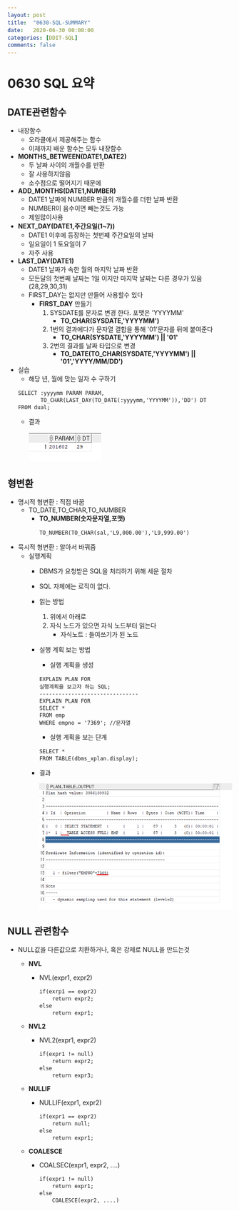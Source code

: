 ```yaml
---
layout: post
title:  "0630-SQL-SUMMARY"
date:   2020-06-30 00:00:00
categories: [DDIT-SQL]
comments: false
---
```

# 0630 SQL 요약

## DATE관련함수
- 내장함수
    - 오라클에서 제공해주는 함수
    - 이제까지 배운 함수는 모두 내장함수
- __MONTHS_BETWEEN(DATE1,DATE2)__
    - 두 날짜 사이의 개월수를 반환
    - 잘 사용하지않음
    - 소수점으로 떨어지기 때문에
- __ADD_MONTHS(DATE1,NUMBER)__
    - DATE1 날짜에 NUMBER 만큼의 개월수를 더한 날짜 반환
    - NUMBER이 음수이면 빼는것도 가능
    - 제일많이사용
- __NEXT_DAY(DATE1,주간요일(1~7))__
    - DATE1 이후에 등장하는 첫번쨰 주간요일의 날짜
    - 일요일이 1 토요일이 7
    - 자주 사용
- __LAST_DAY(DATE1)__
    - DATE1 날짜가 속한 월의 마지막 날짜 반환
    - 모든달의 첫번째 날짜는 1일 이지만 마지막 날짜는 다른 경우가 있음(28,29,30,31)
    - FIRST_DAY는 없지만 만들어 사용할수 있다
        - __FIRST_DAY__ 만들기
            1. SYSDATE를 문자로 변경 한다. 포맷은 'YYYYMM'
                - __TO_CHAR(SYSDATE,'YYYYMM')__ 
            2. 1번의 결과에다가 문자열 결합을 통해 '01'문자를 뒤에 붙여준다 
                - __TO_CHAR(SYSDATE,'YYYYMM') || '01'__
            3. 2번의 결과를 날짜 타입으로 변경
                - __TO_DATE(TO_CHAR(SYSDATE,'YYYYMM') || '01','YYYY/MM/DD')__
- 실습
    - 해당 년, 월에 맞는 일자 수 구하기
    ```
    SELECT :yyyymm PARAM PARAM, 
           TO_CHAR(LAST_DAY(TO_DATE(:yyyymm,'YYYYMM')),'DD') DT
    FROM dual;
    ```           
    - 결과
    
        ![결과](/img/0630-1.PNG)   

## 형변환
- 명시적 형변환 : 직접 바꿈
    - TO_DATE,TO_CHAR,TO_NUMBER
        - __TO_NUMBER(숫자문자열,포맷)__ 
            ```
            TO_NUMBER(TO_CHAR(sal,'L9,000.00'),'L9,999.00')
            ```
- 묵시적 형변환 : 알아서 바꿔줌
    - 실행계획
        - DBMS가 요청받은 SQL을 처리하기 위해 세운 절차
        - SQL 자체에는 로직이 없다.
        - 읽는 방법
            1. 위에서 아래로
            2. 자식 노드가 있으면 자식 노드부터 읽는다
                - 자식노트 : 들여쓰기가 된 노드
        - 실행 계획 보는 방법
            - 실행 계획을 생성
            ```
            EXPLAIN PLAN FOR
            실행계획을 보고자 하는 SQL;
            -------------------------------
            EXPLAIN PLAN FOR
            SELECT *
            FROM emp
            WHERE empno = '7369'; //문자열
            ```
            - 실행 계획을 보는 단계
            ```
            SELECT *
            FROM TABLE(dbms_xplan.display);
            ``` 
        - 결과
        
            ![결과](/img/0630-2.PNG)
        

## NULL 관련함수
- NULL값을 다른값으로 치환하거나, 혹은 강제로 NULL을 만드는것
    - __NVL__
        - NVL(expr1, expr2)
            ```
            if(exrp1 == expr2)
                return expr2;
            else
                return expr1;
            ```

    - __NVL2__
        - NVL2(expr1, expr2)
            ```
            if(expr1 != null)
                return expr2;
            else
                return expr3;
            ```

    - __NULLIF__
        - NULLIF(expr1, expr2)
            ```
            if(expr1 == expr2)
                return null;
            else
                return expr1;
            ```

    - __COALESCE__
        - COALSEC(expr1, expr2, ....)
            ```
            if(expr1 != null)
                return expr1;
            else   
                COALESCE(expr2, ....)      
            ```

